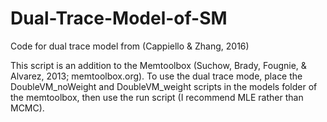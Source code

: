 # Dual-Trace-Model-of-SM
Code for dual trace model from (Cappiello &amp; Zhang, 2016)

This script is an addition to the Memtoolbox (Suchow, Brady, Fougnie, & Alvarez, 2013; memtoolbox.org).
To use the dual trace mode, place the DoubleVM_noWeight and DoubleVM_weight scripts in the models folder of the memtoolbox,
then use the run script (I recommend MLE rather than MCMC).
